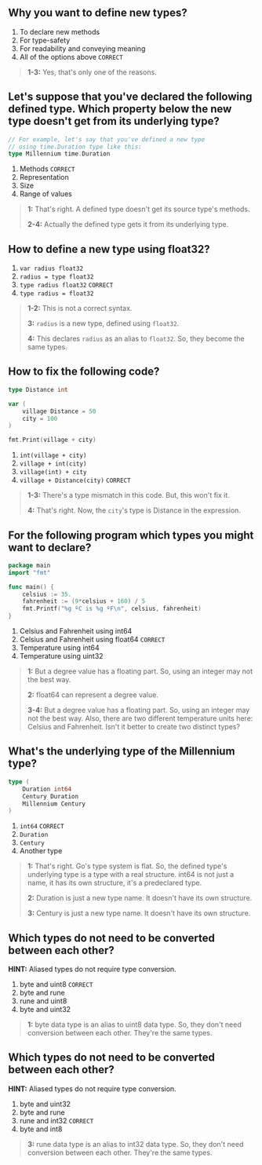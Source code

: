 ## Why you want to define new types?
1. To declare new methods
2. For type-safety
3. For readability and conveying meaning
4. All of the options above `CORRECT`

> **1-3:** Yes, that's only one of the reasons.
>


## Let's suppose that you've declared the following defined type. Which property below the new type doesn't get from its underlying type?

```go
// For example, let's say that you've defined a new type
// using time.Duration type like this:
type Millennium time.Duration
```
1. Methods `CORRECT`
2. Representation
3. Size
4. Range of values

> **1:** That's right. A defined type doesn't get its source type's methods.
>
> **2-4:** Actually the defined type gets it from its underlying type.
>


## How to define a new type using float32?
1. `var radius float32`
2. `radius = type float32`
3. `type radius float32` `CORRECT`
4. `type radius = float32`

> **1-2:** This is not a correct syntax.
>
> **3:** `radius` is a new type, defined using `float32`.
>
> **4:** This declares `radius` as an alias to `float32`. So, they become the same types.
>


## How to fix the following code?
```go
type Distance int

var (
    village Distance = 50
    city = 100
)

fmt.Print(village + city)
```
1. `int(village + city)`
2. `village + int(city)`
3. `village(int) + city`
4. `village + Distance(city)` `CORRECT`

> **1-3:** There's a type mismatch in this code. But, this won't fix it.
>
> **4:** That's right. Now, the `city`'s type is Distance in the expression.
>


## For the following program which types you might want to declare?
```go
package main
import "fmt"

func main() {
	celsius := 35.
	fahrenheit := (9*celsius + 160) / 5
	fmt.Printf("%g ºC is %g ºF\n", celsius, fahrenheit)
}
```

1. Celsius and Fahrenheit using int64
2. Celsius and Fahrenheit using float64 `CORRECT`
3. Temperature using int64
4. Temperature using uint32

> **1:** But a degree value has a floating part. So, using an integer may not the best way.
>
> **2:** float64 can represent a degree value.
>
> **3-4:** But a degree value has a floating part. So, using an integer may not the best way. Also, there are two different temperature units here: Celsius and Fahrenheit. Isn't it better to create two distinct types?
>


## What's the underlying type of the Millennium type?
```go
type (
    Duration int64
    Century Duration
    Millennium Century
)
```
1. `int64` `CORRECT`
2. `Duration`
3. `Century`
4. Another type

> **1:** That's right. Go's type system is flat. So, the defined type's underlying type is a type with a real structure. int64 is not just a name, it has its own structure, it's a predeclared type.
>
> **2:** Duration is just a new type name. It doesn't have its own structure.
>
> **3:** Century is just a new type name. It doesn't have its own structure.
>


## Which types do not need to be converted between each other?
**HINT:** Aliased types do not require type conversion.

1. byte and uint8 `CORRECT`
2. byte and rune
3. rune and uint8
4. byte and uint32

> **1:** byte data type is an alias to uint8 data type. So, they don't need conversion between each other. They're the same types.
>


## Which types do not need to be converted between each other?
**HINT:** Aliased types do not require type conversion.

1. byte and uint32
2. byte and rune
3. rune and int32 `CORRECT`
4. byte and int8

> **3:** rune data type is an alias to int32 data type. So, they don't need conversion between each other. They're the same types.
>